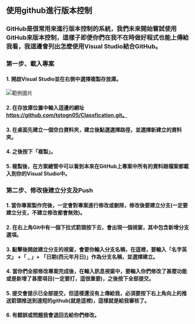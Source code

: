 ## 使用github進行版本控制
### GitHub是很常用來進行版本控制的系統，我們未來開始嘗試使用GitHub來版本控制，這樣子即便你們在我不在時做好程式也能上傳給我看，我這邊會列出怎麼使用Visual Studio結合GitHub。
### 第一步、載入專案
#### 1. 開啟Visual Studio並在右側中選擇複製存放庫。
![範例圖片]([https://example.com/image.png](https://github.com/totogn05/MIRDC/blob/main/aa.png))
#### 2. 在存放庫位置中輸入這邊的網址 https://github.com/totogn05/Classfication.git。
#### 3. 在桌面先建立一個空白資料夾，建立後點選選擇路徑，並選擇新建立的資料夾。
#### 4. 之後按下「複製」。
#### 5. 複製後，在方案總管中可以看到本來在GitHub上專案中所有的資料跟檔案都載入到你的Visual Studio中。
### 第二步、修改後建立分支及Push
#### 1. 當你專案製作完後，一定會對專案進行修改或刪除，修改後要建立分支(一定要建立分支，不建立修改都會無效)。
#### 2. 在右上角Git中有一個下拉式箭頭按下去，會出現一個視窗，其中包含新增分支選項。
#### 3. 點擊後開啟建立分支的視窗，會要你輸入分支名稱，在這裡，要輸入「名字英文」 +「 _ 」+ 「日期(西元年月日)」作為分支名稱，並選擇建立。
#### 4. 當你們全部修改專案完成後，在輸入訊息視窗中，要輸入你們修改了甚麼功能或是新增了甚麼項目(一定要打，這很重要)，之後按下全部提交。
#### 5. 提交會提示已全部提交，但這樣還沒有上傳給我，必須要按下右上角向上的推送箭頭推送到遠短的github(就是這裡)，這樣就是給我審核了。
#### 6. 有錯誤或問題我會退回去給你們修改。
